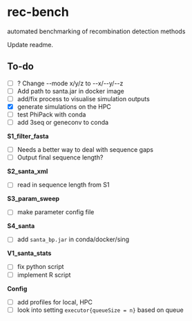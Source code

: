 # rec-bench
automated benchmarking of recombination detection methods

Update readme.

## To-do
- [ ] ? Change --mode x/y/z to --x/--y/--z
- [ ] Add path to santa.jar in docker image
- [ ] add/fix process to visualise simulation outputs
- [x] generate simulations on the HPC
- [ ] test PhiPack with conda
- [ ] add 3seq or geneconv to conda

**S1_filter_fasta**
- [ ] Needs a better way to deal with sequence gaps
- [ ] Output final sequence length?

**S2_santa_xml**
- [ ] read in sequence length from S1

**S3_param_sweep**
- [ ] make parameter config file

**S4_santa**
- [ ] add `santa_bp.jar` in conda/docker/sing

**V1_santa_stats**
- [ ] fix python script
- [ ] implement R script

**Config**
- [ ] add profiles for local, HPC
- [ ] look into setting `executor{queueSize = n}` based on queue
